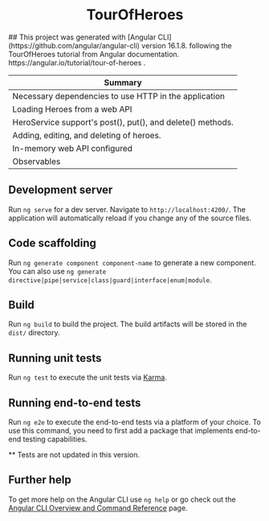 <h1 align="center">TourOfHeroes</h1>
## This project was generated with [Angular CLI](https://github.com/angular/angular-cli) version 16.1.8. following the TourOfHeroes tutorial from Angular documentation. https://angular.io/tutorial/tour-of-heroes .


<table align="center">
  <th>Summary</th>
  <tbody>
    <tr>
      <td>
        Necessary dependencies to use HTTP in the application
      </td>
    </tr>
<tr>
      <td>
        Loading Heroes from a web API
      </td>
    </tr>
    <tr>
      <td>
        HeroService support's post(), put(), and delete() methods.
      </td>
    </tr>
    <tr>
      <td>
        Adding, editing, and deleting of heroes.
      </td>
    </tr>
    <tr>
      <td>
        In-memory web API configured
      </td>
    </tr>
    <tr>
      <td>
        Observables
      </td>
    </tr>
  </tbody>
</table>




## Development server

Run `ng serve` for a dev server. Navigate to `http://localhost:4200/`. The application will automatically reload if you change any of the source files.

## Code scaffolding

Run `ng generate component component-name` to generate a new component. You can also use `ng generate directive|pipe|service|class|guard|interface|enum|module`.

## Build

Run `ng build` to build the project. The build artifacts will be stored in the `dist/` directory.

## Running unit tests

Run `ng test` to execute the unit tests via [Karma](https://karma-runner.github.io).

## Running end-to-end tests

Run `ng e2e` to execute the end-to-end tests via a platform of your choice. To use this command, you need to first add a package that implements end-to-end testing capabilities.

** Tests are not updated in this version. 

## Further help

To get more help on the Angular CLI use `ng help` or go check out the [Angular CLI Overview and Command Reference](https://angular.io/cli) page.

